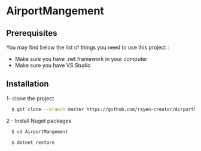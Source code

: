 # AirportMangement

## Prerequisites
You may find below the list of things you need to use this project :
  - Make sure you have .net framework in your computer
  - Make sure you have VS Studio 

## Installation
1- clone the project 
```bash
  $ git clone --branch master https://github.com/rayen-creator/AirportMangement
```
2 - Install Nuget packages
```bash
  $ cd AirportMangement
```
```bash
  $ dotnet restore
```
